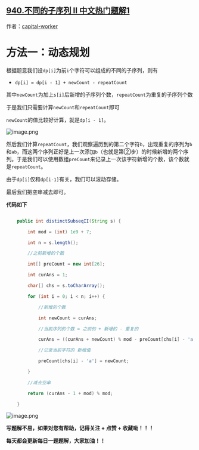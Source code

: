 ## [940.不同的子序列 II 中文热门题解1](https://leetcode.cn/problems/distinct-subsequences-ii/solutions/100000/bu-tong-by-capital-worker-vga3)

作者：[capital-worker](https://leetcode.cn/u/capital-worker)

# 方法一：动态规划
根据题意我们设`dp[i]`为前`i`个字符可以组成的不同的子序列，则有
- `dp[i] = dp[i - 1] + newCount - repeatCount` 

其中`newCount`为加上`s[i]`后新增的子序列个数，`repeatCount`为重复的子序列个数

于是我们只需要计算`newCount`和`repeatCount`即可

`newCount`的值比较好计算，就是`dp[i - 1]`。
![image.png](https://pic.leetcode-cn.com/1665705779-Rterjh-image.png)
然后我们计算`repeatCount`，我们观察遍历到的第二个字符`b`，出现重复的序列为`b`和`ab`，而这两个序列正好是上一次添加`b`（也就是第②步）的时候新增的两个序列。于是我们可以使用数组`preCount`来记录上一次该字符新增的个数，该个数就是`repeatCount`。

由于`dp[i]`仅和`dp[i-1]`有关，我们可以滚动存储。

最后我们把空串减去即可。

**代码如下**
```java
    public int distinctSubseqII(String s) {
        int mod = (int) 1e9 + 7;
        int n = s.length();
        //之前新增的个数
        int[] preCount = new int[26];
        int curAns = 1;
        char[] chs = s.toCharArray();
        for (int i = 0; i < n; i++) {
            //新增的个数
            int newCount = curAns;
            //当前序列的个数 = 之前的 + 新增的 - 重复的
            curAns = ((curAns + newCount) % mod - preCount[chs[i] - 'a'] % mod + mod) % mod;
            //记录当前字符的 新增值
            preCount[chs[i] - 'a'] = newCount;
        }
        //减去空串
        return (curAns - 1 + mod) % mod;
    }
```
![image.png](https://pic.leetcode-cn.com/1665704235-HMrrLw-image.png)
**写题解不易，如果对您有帮助，记得关注 + 点赞 + 收藏呦！！！**

**每天都会更新每日一题题解，大家加油！！**
